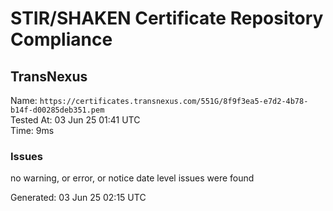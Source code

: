 # STIR/SHAKEN Certificate Repository Compliance

## TransNexus

Name: `https://certificates.transnexus.com/551G/8f9f3ea5-e7d2-4b78-b14f-d00285deb351.pem`\
Tested At: 03 Jun 25 01:41 UTC\
Time: 9ms

### Issues

no warning, or error, or notice date level issues were found

Generated: 03 Jun 25 02:15 UTC
